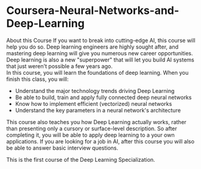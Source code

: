 # Coursera-Neural-Networks-and-Deep-Learning
About this Course If you want to break into cutting-edge AI, this course will help you do so. Deep learning engineers are highly sought after, and mastering deep learning will give you numerous new career opportunities. Deep learning is also a new "superpower" that will let you build AI systems that just weren't possible a few years ago.   
In this course, you will learn the foundations of deep learning. When you finish this class, you will: 
- Understand the major technology trends driving Deep Learning 
- Be able to build, train and apply fully connected deep neural networks  
- Know how to implement efficient (vectorized) neural networks  
- Understand the key parameters in a neural network's architecture   

This course also teaches you how Deep Learning actually works, rather than presenting only a cursory or surface-level description. So after completing it, you will be able to apply deep learning to a your own applications. If you are looking for a job in AI, after this course you will also be able to answer basic interview questions.  

This is the first course of the Deep Learning Specialization.
